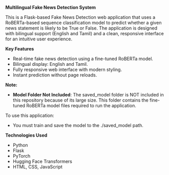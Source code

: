 **Multilingual Fake News Detection System**

This is a Flask-based Fake News Detection web application that uses a RoBERTa-based sequence classification model to predict whether a given news statement is likely to be True or False.
The application is designed with bilingual support (English and Tamil) and a clean, responsive interface for an intuitive user experience.

**Key Features**

* Real-time fake news detection using a fine-tuned RoBERTa model.
* Bilingual display: English and Tamil.
* Fully responsive web interface with modern styling.
* Instant prediction without page reloads.

**Note:**

* **Model Folder Not Included**:  The saved_model folder is NOT included in this repository because of its large size.
This folder contains the fine-tuned RoBERTa model files required to run the application.

To use this application:

* You must train and save the model to the ./saved_model path.
  
**Technologies Used**

* Python
* Flask
* PyTorch
* Hugging Face Transformers
* HTML, CSS, JavaScript

